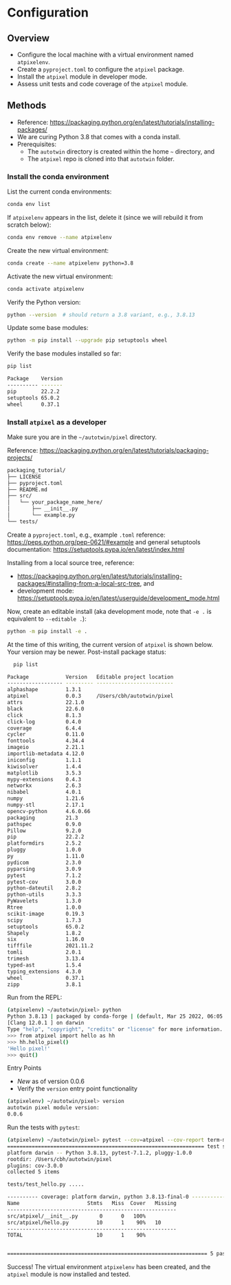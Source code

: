 # Configuration

## Overview

* Configure the local machine with a virtual environment named `atpixelenv`.
* Create a `pyproject.toml` to configure the `atpixel` package.
* Install the `atpixel` module in developer mode.
* Assess unit tests and code coverage of the `atpixel` module.

## Methods

* Reference: https://packaging.python.org/en/latest/tutorials/installing-packages/
* We are curing Python 3.8 that comes with a conda install.
* Prerequisites:
  * The `autotwin` directory is created within the home `~` directory, and 
  * The `atpixel` repo is cloned into that `autotwin` folder.

### Install the conda environment

List the current conda environments:

```bash
conda env list
```

If `atpixelenv` appears in the list, delete it (since we will rebuild it from scratch below):

```bash
conda env remove --name atpixelenv
```

Create the new virtual environment:

```bash
conda create --name atpixelenv python=3.8
```

Activate the new virtual environment:

```bash
conda activate atpixelenv
```

Verify the Python version:

```bash
python --version  # should return a 3.8 variant, e.g., 3.8.13
```

Update some base modules:

```bash
python -m pip install --upgrade pip setuptools wheel
```

Verify the base modules installed so far:

```bash
pip list

Package    Version
---------- -------
pip        22.2.2
setuptools 65.0.2
wheel      0.37.1
```

### Install `atpixel` as a developer

Make sure you are in the `~/autotwin/pixel` directory.

Reference: https://packaging.python.org/en/latest/tutorials/packaging-projects/

```bash
packaging_tutorial/
├── LICENSE
├── pyproject.toml
├── README.md
├── src/
│   └── your_package_name_here/
│       ├── __init__.py
│       └── example.py
└── tests/
```

Create a `pyproject.toml`, e.g., example `.toml` reference: https://peps.python.org/pep-0621/#example and general setuptools documentation: https://setuptools.pypa.io/en/latest/index.html

Installing from a local source tree, reference:

* https://packaging.python.org/en/latest/tutorials/installing-packages/#installing-from-a-local-src-tree, and
* development mode: https://setuptools.pypa.io/en/latest/userguide/development_mode.html

Now, create an editable install (aka development mode, note that `-e .` is equivalent to `--editable .`):

```bash
python -m pip install -e . 
```

At the time of this writing, the current version of `atpixel` is shown below.  Your version may be newer.  Post-install package status:

```bash
  pip list

Package            Version   Editable project location
------------------ --------- -------------------------
alphashape         1.3.1
atpixel            0.0.3     /Users/cbh/autotwin/pixel
attrs              22.1.0
black              22.6.0
click              8.1.3
click-log          0.4.0
coverage           6.4.4
cycler             0.11.0
fonttools          4.34.4
imageio            2.21.1
importlib-metadata 4.12.0
iniconfig          1.1.1
kiwisolver         1.4.4
matplotlib         3.5.3
mypy-extensions    0.4.3
networkx           2.6.3
nibabel            4.0.1
numpy              1.21.6
numpy-stl          2.17.1
opencv-python      4.6.0.66
packaging          21.3
pathspec           0.9.0
Pillow             9.2.0
pip                22.2.2
platformdirs       2.5.2
pluggy             1.0.0
py                 1.11.0
pydicom            2.3.0
pyparsing          3.0.9
pytest             7.1.2
pytest-cov         3.0.0
python-dateutil    2.8.2
python-utils       3.3.3
PyWavelets         1.3.0
Rtree              1.0.0
scikit-image       0.19.3
scipy              1.7.3
setuptools         65.0.2
Shapely            1.8.2
six                1.16.0
tifffile           2021.11.2
tomli              2.0.1
trimesh            3.13.4
typed-ast          1.5.4
typing_extensions  4.3.0
wheel              0.37.1
zipp               3.8.1
```

Run from the REPL:

```bash
(atpixelenv) ~/autotwin/pixel> python
Python 3.8.13 | packaged by conda-forge | (default, Mar 25 2022, 06:05:16)
[Clang 12.0.1 ] on darwin
Type "help", "copyright", "credits" or "license" for more information.
>>> from atpixel import hello as hh
>>> hh.hello_pixel()
'Hello pixel!'
>>> quit()
```

Entry Points

* *New* as of version 0.0.6
* Verify the `version` entry point functionality

```bash
(atpixelenv) ~/autotwin/pixel> version
autotwin pixel module version:
0.0.6
```

Run the tests with `pytest`:

```bash
(atpixelenv) ~/autotwin/pixel> pytest --cov=atpixel --cov-report term-missing
================================================================ test session starts =================================================================
platform darwin -- Python 3.8.13, pytest-7.1.2, pluggy-1.0.0
rootdir: /Users/cbh/autotwin/pixel
plugins: cov-3.0.0
collected 5 items

tests/test_hello.py .....                                                                                                                      [100%]

---------- coverage: platform darwin, python 3.8.13-final-0 -----------
Name                      Stmts   Miss  Cover   Missing
-------------------------------------------------------
src/atpixel/__init__.py       0      0   100%
src/atpixel/hello.py         10      1    90%   10
-------------------------------------------------------
TOTAL                        10      1    90%


================================================================= 5 passed in 0.03s ==================================================================
```

Success!  The virtual environment `atpixelenv` has been created, 
and the `atpixel` module is now installed and tested.

